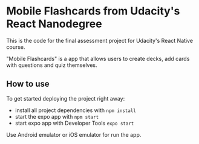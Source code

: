 # Mobile Flashcards from Udacity's React Nanodegree

This is the code for the final assessment project for Udacity's React Native course.

"Mobile Flashcards" is a app that allows users to create decks, add cards with questions and quiz themselves.

## How to use

To get started deploying the project right away:

- install all project dependencies with `npm install`
- start the expo app with `npm start`
- start expo app with Developer Tools `expo start`

Use Android emulator or iOS emulator for run the app.
